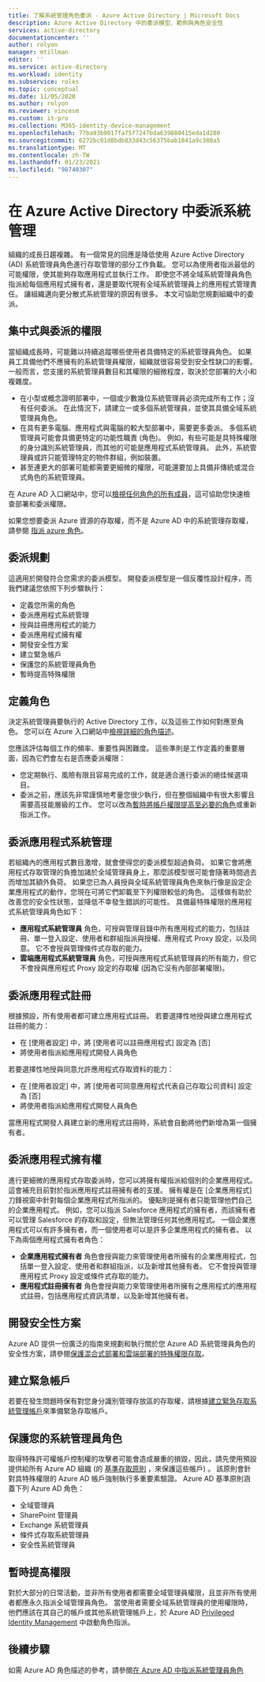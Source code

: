 ```yaml
---
title: 了解系統管理角色委派 - Azure Active Directory | Microsoft Docs
description: Azure Active Directory 中的委派模型、範例與角色安全性
services: active-directory
documentationcenter: ''
author: rolyon
manager: mtillman
editor: ''
ms.service: active-directory
ms.workload: identity
ms.subservice: roles
ms.topic: conceptual
ms.date: 11/05/2020
ms.author: rolyon
ms.reviewer: vincesm
ms.custom: it-pro
ms.collection: M365-identity-device-management
ms.openlocfilehash: 77ba93b9017fa75f7247bda639880415eda1d280
ms.sourcegitcommit: 6272bc01d8bdb833d43c56375bab1841a9c380a5
ms.translationtype: MT
ms.contentlocale: zh-TW
ms.lasthandoff: 01/23/2021
ms.locfileid: "98740307"
---
```

# <a name="delegate-administration-in-azure-active-directory"></a>在 Azure Active Directory 中委派系統管理

組織的成長日趨複雜。 有一個常見的回應是降低使用 Azure Active Directory (AD) 系統管理員角色進行存取管理的部分工作負載。 您可以為使用者指派最低的可能權限，使其能夠存取應用程式並執行工作。 即使您不將全域系統管理員角色指派給每個應用程式擁有者，還是要取代現有全域系統管理員上的應用程式管理責任。 讓組織邁向更分散式系統管理的原因有很多。 本文可協助您規劃組織中的委派。

<!--What about reporting? Who has which role and how do I audit?-->

## <a name="centralized-versus-delegated-permissions"></a>集中式與委派的權限

當組織成長時，可能難以持續追蹤哪些使用者具備特定的系統管理員角色。 如果員工具備他們不應擁有的系統管理員權限，組織就很容易受到安全性缺口的影響。 一般而言，您支援的系統管理員數目和其權限的細微程度，取決於您部署的大小和複雜度。

* 在小型或概念證明部署中，一個或少數幾位系統管理員必須完成所有工作；沒有任何委派。 在此情況下，請建立一或多個系統管理員，並使其具備全域系統管理員角色。
* 在具有更多電腦、應用程式與電腦的較大型部署中，需要更多委派。 多個系統管理員可能會具備更特定的功能性職責 (角色)。 例如，有些可能是具特殊權限的身分識別系統管理員，而其他的可能是應用程式系統管理員。 此外，系統管理員或許只能管理特定的物件群組，例如裝置。
* 甚至連更大的部署可能都需要更細微的權限，可能還要加上具備非傳統或混合式角色的系統管理員。

在 Azure AD 入口網站中，您可以[檢視任何角色的所有成員](manage-roles-portal.md)，這可協助您快速檢查部署和委派權限。

如果您想要委派 Azure 資源的存取權，而不是 Azure AD 中的系統管理存取權，請參閱 [指派 azure 角色](../../role-based-access-control/role-assignments-portal.md)。

## <a name="delegation-planning"></a>委派規劃

這適用於開發符合您需求的委派模型。 開發委派模型是一個反覆性設計程序，而我們建議您依照下列步驟執行：

* 定義您所需的角色
* 委派應用程式系統管理
* 授與註冊應用程式的能力
* 委派應用程式擁有權
* 開發安全性方案
* 建立緊急帳戶
* 保護您的系統管理員角色
* 暫時提高特殊權限

## <a name="define-roles"></a>定義角色

決定系統管理員要執行的 Active Directory 工作，以及這些工作如何對應至角色。 您可以在 Azure 入口網站中[檢視詳細的角色描述](manage-roles-portal.md)。

您應該評估每個工作的頻率、重要性與困難度。 這些準則是工作定義的重要層面，因為它們會左右是否應委派權限：

* 您定期執行、風險有限且容易完成的工作，就是適合進行委派的絕佳候選項目。
* 委派之前，應該先非常謹慎地考量您很少執行，但在整個組織中有很大影響且需要高技能層級的工作。 您可以改為[暫時將帳戶權限提高至必要的角色](../privileged-identity-management/pim-configure.md)或重新指派工作。

## <a name="delegate-app-administration"></a>委派應用程式系統管理

若組織內的應用程式數目激增，就會使得您的委派模型超過負荷。 如果它會將應用程式存取管理的負擔加諸於全域管理員身上，那麼該模型很可能會隨著時間過去而增加其額外負荷。 如果您已為人員授與全域系統管理員角色來執行像是設定企業應用程式的動作，您現在可將它們卸載至下列權限較低的角色。 這樣做有助於改善您的安全性狀態，並降低不幸發生錯誤的可能性。 具備最特殊權限的應用程式系統管理員角色如下：

* **應用程式系統管理員** 角色，可授與管理目錄中所有應用程式的能力，包括註冊、單一登入設定、使用者和群組指派與授權、應用程式 Proxy 設定，以及同意。 它不會授與管理條件式存取的能力。
* **雲端應用程式系統管理員** 角色，可授與應用程式系統管理員的所有能力，但它不會授與應用程式 Proxy 設定的存取權 (因為它沒有內部部署權限)。

## <a name="delegate-app-registration"></a>委派應用程式註冊

根據預設，所有使用者都可建立應用程式註冊。 若要選擇性地授與建立應用程式註冊的能力：

* 在 [使用者設定] 中，將 [使用者可以註冊應用程式] 設定為 [否]
* 將使用者指派給應用程式開發人員角色

若要選擇性地授與同意允許應用程式存取資料的能力：

* 在 [使用者設定] 中，將 [使用者可同意應用程式代表自己存取公司資料] 設定為 [否]
* 將使用者指派給應用程式開發人員角色

當應用程式開發人員建立新的應用程式註冊時，系統會自動將他們新增為第一個擁有者。

## <a name="delegate-app-ownership"></a>委派應用程式擁有權

進行更細微的應用程式存取委派時，您可以將擁有權指派給個別的企業應用程式。 這會補充目前對於指派應用程式註冊擁有者的支援。 擁有權是在 [企業應用程式] 刀鋒視窗中針對每個企業應用程式所指派的。 優點則是擁有者只能管理他們自己的企業應用程式。 例如，您可以指派 Salesforce 應用程式的擁有者，而該擁有者可以管理 Salesforce 的存取和設定，但無法管理任何其他應用程式。 一個企業應用程式可以有許多擁有者，而一個使用者可以是許多企業應用程式的擁有者。 以下為兩個應用程式擁有者角色：

* **企業應用程式擁有者** 角色會授與能力來管理使用者所擁有的企業應用程式，包括單一登入設定、使用者和群組指派，以及新增其他擁有者。 它不會授與管理應用程式 Proxy 設定或條件式存取的能力。
* **應用程式註冊擁有者** 角色會授與能力來管理使用者所擁有之應用程式的應用程式註冊，包括應用程式資訊清單，以及新增其他擁有者。

## <a name="develop-a-security-plan"></a>開發安全性方案

Azure AD 提供一份廣泛的指南來規劃和執行關於您 Azure AD 系統管理員角色的安全性方案，請參閱[保護混合式部署和雲端部署的特殊權限存取](security-planning.md)。

## <a name="establish-emergency-accounts"></a>建立緊急帳戶

若要在發生問題時保有對您身分識別管理存放區的存取權，請根據[建立緊急存取系統管理帳戶](security-emergency-access.md)來準備緊急存取帳戶。

## <a name="secure-your-administrator-roles"></a>保護您的系統管理員角色

取得特殊許可權帳戶控制權的攻擊者可能會造成嚴重的損毀，因此，請先使用預設提供給所有 Azure AD 組織 (的 [基準存取原則](https://cloudblogs.microsoft.com/enterprisemobility/2018/06/22/baseline-security-policy-for-azure-ad-admin-accounts-in-public-preview/) ，來保護這些帳戶) 。 該原則會針對具特殊權限的 Azure AD 帳戶強制執行多重要素驗證。 Azure AD 基準原則涵蓋下列 Azure AD 角色：

* 全域管理員
* SharePoint 管理員
* Exchange 系統管理員
* 條件式存取系統管理員
* 安全性系統管理員

## <a name="elevate-privilege-temporarily"></a>暫時提高權限

對於大部分的日常活動，並非所有使用者都需要全域管理員權限，且並非所有使用者都應永久指派全域管理員角色。 當使用者需要全域系統管理員的使用權限時，他們應該在其自己的帳戶或其他系統管理帳戶上，於 Azure AD [Privileged Identity Management](../privileged-identity-management/pim-configure.md) 中啟動角色指派。

## <a name="next-steps"></a>後續步驟

如需 Azure AD 角色描述的參考，請參閱[在 Azure AD 中指派系統管理員角色](permissions-reference.md)